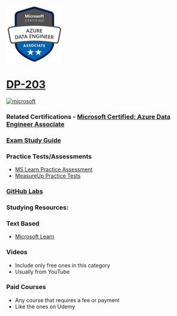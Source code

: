 <img src="/Images/certs/dp-203.png" width="150" height="150">

# [DP-203](https://learn.microsoft.com/certifications/exams/dp-203)

<a href='https://learn.microsoft.com/en-us/certifications/browse/?type=role-based&levels=intermediate' target="_blank"><img alt='microsoft' src='https://img.shields.io/badge/associate-100000?style=for-the-badge&logo=microsoft&logoColor=white&labelColor=0078D4&color=212221'/></a> 

### Related Certifications - [Microsoft Certified: Azure Data Engineer Associate](https://learn.microsoft.com/en-us/certifications/azure-data-engineer)

### [Exam Study Guide](https://aka.ms/dp203-studyguide)

### Practice Tests/Assessments
- [MS Learn Practice Assessment](https://learn.microsoft.com/certifications/exams/dp-203/practice/assessment?assessment-type=practice&assessmentId=49)
- [MeasureUp Practice Tests](https://www.measureup.com/microsoft-practice-test-dp-203-data-engineering-on-microsoft-azure.html)

### [GitHub Labs](https://github.com/MicrosoftLearning/dp-203-azure-data-engineer)

### Studying Resources:

### Text Based
- [Microsoft Learn](https://learn.microsoft.com/certifications/exams/dp-203)

### Videos
- Include only free ones in this category
- Usually from YouTube

### Paid Courses
- Any course that requires a fee or payment
- Like the ones on Udemy

